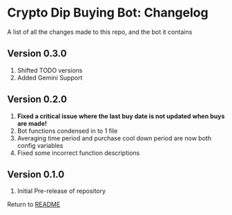 Crypto Dip Buying Bot: Changelog
================================
A list of all the changes made to this repo, and the bot it contains

Version 0.3.0
-------------

1. Shifted TODO versions
2. Added Gemini Support


Version 0.2.0
-------------

1. **Fixed a critical issue where the last buy date is not updated when buys are made!**
2. Bot functions condensed in to 1 file
3. Averaging time period and purchase cool down period are now both config variables
4. Fixed some incorrect function descriptions

Version 0.1.0
-------------

1. Initial Pre-release of repository

Return to [README](README.md)
